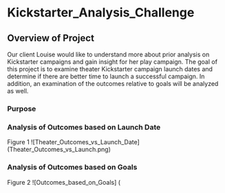 # Kickstarter_Analysis_Challenge

## Overview of Project

Our client Louise would like to understand more about prior analysis on Kickstarter campaigns and gain insight for her play campaign.  The goal of this project is to examine theater Kickstarter campaign launch dates and determine if there are better time to launch a successful campaign.  In addition, an examination of the outcomes relative to goals will be analyzed as well.  

### Purpose



### Analysis of Outcomes based on Launch Date
Figure 1
![Theater_Outcomes_vs_Launch_Date] 
(Theater_Outcomes_vs_Launch.png)

### Analysis of Outcomes based on Goals
Figure 2
![Outcomes_based_on_Goals] (



